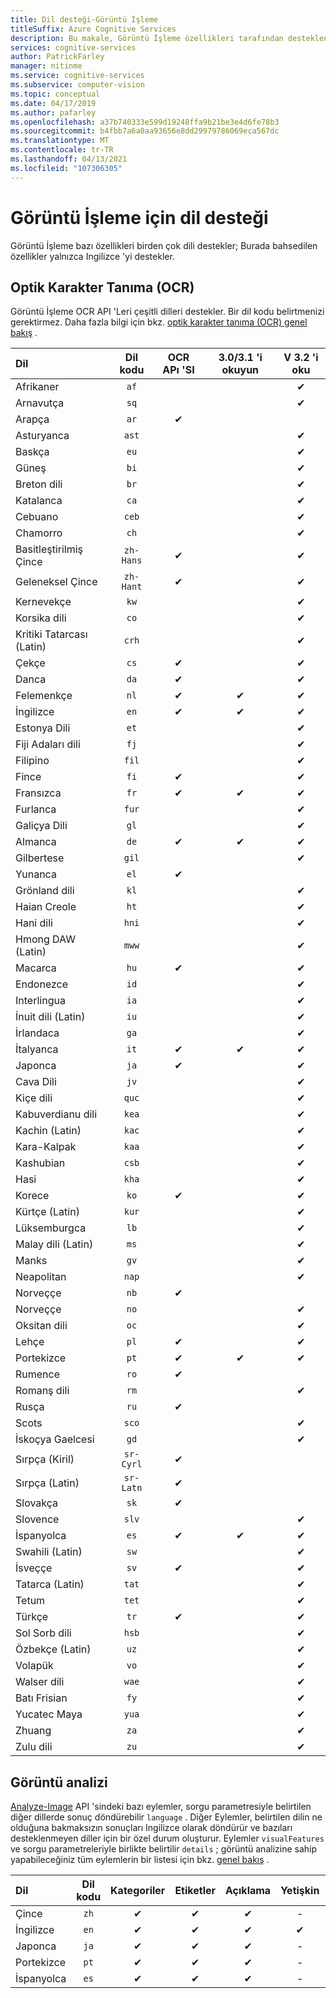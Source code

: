 ```yaml
---
title: Dil desteği-Görüntü İşleme
titleSuffix: Azure Cognitive Services
description: Bu makale, Görüntü İşleme özellikleri tarafından desteklenen doğal dillerin bir listesini sağlar; OCR, görüntü analizi.
services: cognitive-services
author: PatrickFarley
manager: nitinme
ms.service: cognitive-services
ms.subservice: computer-vision
ms.topic: conceptual
ms.date: 04/17/2019
ms.author: pafarley
ms.openlocfilehash: a37b740333e599d19248ffa9b21be3e4d6fe78b3
ms.sourcegitcommit: b4fbb7a6a0aa93656e8dd29979786069eca567dc
ms.translationtype: MT
ms.contentlocale: tr-TR
ms.lasthandoff: 04/13/2021
ms.locfileid: "107306305"
---
```

# <a name="language-support-for-computer-vision"></a>Görüntü İşleme için dil desteği

Görüntü İşleme bazı özellikleri birden çok dili destekler; Burada bahsedilen özellikler yalnızca Ingilizce 'yi destekler.

## <a name="optical-character-recognition-ocr"></a>Optik Karakter Tanıma (OCR)

Görüntü İşleme OCR API 'Leri çeşitli dilleri destekler. Bir dil kodu belirtmenizi gerektirmez. Daha fazla bilgi için bkz. [optik karakter tanıma (OCR) genel bakış](overview-ocr.md) .

|Dil| Dil kodu | OCR APı 'SI | 3.0/3.1 'i okuyun | V 3.2 'i oku |
|:-----|:----:|:-----:|:---:|:---:|
|Afrikaner|`af`| | |✔ |
|Arnavutça |`sq`| | |✔ |
|Arapça | `ar`|✔ | | |
|Asturyanca |`ast`| | |✔ |
|Baskça  |`eu`| | |✔ |
|Güneş   |`bi`| | |✔ |
|Breton dili    |`br`| | |✔ |
|Katalanca    |`ca`| | |✔ |
|Cebuano    |`ceb`| | |✔ |
|Chamorro  |`ch`| | |✔ |
|Basitleştirilmiş Çince | `zh-Hans`|✔ | |✔ |
|Geleneksel Çince | `zh-Hant`|✔ | |✔ |
|Kernevekçe     |`kw`| | |✔ |
|Korsika dili      |`co`| | |✔ |
|Kritiki Tatarcası (Latin)  |`crh`| | |✔ |
|Çekçe | `cs` |✔ | |✔ |
|Danca | `da` |✔ | |✔ |
|Felemenkçe | `nl` |✔ |✔ |✔ |
|İngilizce | `en` |✔ |✔ |✔ |
|Estonya Dili  |`et`| | |✔ |
|Fiji Adaları dili |`fj`| | |✔ |
|Filipino  |`fil`| | |✔ |
|Fince | `fi` |✔ | |✔ |
|Fransızca | `fr` |✔ |✔ |✔ |
|Furlanca  | `fur` | | |✔ |
|Galiçya Dili   | `gl` | | |✔ |
|Almanca | `de` |✔ |✔ |✔ |
|Gilbertese    | `gil` | | |✔ |
|Yunanca | `el` |✔ | | |
|Grönland dili   | `kl` | | |✔ |
|Haian Creole  | `ht` | | |✔ |
|Hani dili  | `hni` | | |✔ |
|Hmong DAW (Latin) | `mww` | | |✔ |
|Macarca | `hu` |✔ | | ✔ |
|Endonezce   | `id` | | |✔ |
|Interlingua  | `ia` | | |✔ |
|İnuit dili (Latin)  | `iu` | | |✔ |
|İrlandaca    | `ga` | | |✔ |
|İtalyanca | `it` |✔ |✔ |✔ |
|Japonca | `ja` |✔ | |✔ |
|Cava Dili | `jv` | | |✔ |
|Kiçe dili  | `quc` | | |✔ |
|Kabuverdianu dili | `kea` | | |✔ |
|Kachin (Latin) | `kac` | | |✔ |
|Kara-Kalpak | `kaa` | | |✔ |
|Kashubian | `csb` | | |✔ |
|Hasi  | `kha` | | |✔ |
|Korece | `ko` |✔ | |✔ |
|Kürtçe (Latin) | `kur` | | |✔ |
|Lüksemburgca  | `lb` | | |✔ |
|Malay dili (Latin)  | `ms` | | |✔ |
|Manks  | `gv` | | |✔ |
|Neapolitan   | `nap` | | |✔ |
|Norveççe | `nb` |✔ | | |
|Norveççe | `no` | | |✔ |
|Oksitan dili | `oc` | | |✔ |
|Lehçe | `pl` |✔ | |✔ |
|Portekizce | `pt` |✔ |✔ |✔ |
|Rumence | `ro` |✔ | | |
|Romanş dili  | `rm` | | |✔ |
|Rusça | `ru` |✔ | | |
|Scots  | `sco` | | |✔ |
|İskoçya Gaelcesi  | `gd` | | |✔ |
|Sırpça (Kiril) | `sr-Cyrl` |✔ | | |
|Sırpça (Latin) | `sr-Latn` |✔ | | |
|Slovakça | `sk` |✔ | | |
|Slovence  | `slv` | | |✔ |
|İspanyolca | `es` |✔ |✔ |✔ |
|Swahili (Latin)  | `sw` | | |✔ |
|İsveççe | `sv` |✔ | |✔ |
|Tatarca (Latin)  | `tat` | | |✔ |
|Tetum    | `tet` | | |✔ |
|Türkçe | `tr` |✔ | |✔ |
|Sol Sorb dili  | `hsb` | | |✔ |
|Özbekçe (Latin)     | `uz` | | |✔ |
|Volapük   | `vo` | | |✔ |
|Walser dili    | `wae` | | |✔ |
|Batı Frisian | `fy` | | |✔ |
|Yucatec Maya | `yua` | | |✔ |
|Zhuang | `za` | | |✔ |
|Zulu dili  | `zu` | | |✔ |

## <a name="image-analysis"></a>Görüntü analizi

[Analyze-Image](https://westcentralus.dev.cognitive.microsoft.com/docs/services/computer-vision-v3-1-ga/operations/56f91f2e778daf14a499f21b) API 'sindeki bazı eylemler, sorgu parametresiyle belirtilen diğer dillerde sonuç döndürebilir `language` . Diğer Eylemler, belirtilen dilin ne olduğuna bakmaksızın sonuçları Ingilizce olarak döndürür ve bazıları desteklenmeyen diller için bir özel durum oluşturur. Eylemler `visualFeatures` ve sorgu parametreleriyle birlikte belirtilir `details` ; görüntü analizine sahip yapabileceğiniz tüm eylemlerin bir listesi için bkz. [genel bakış](overview-image-analysis.md) .

|Dil | Dil kodu | Kategoriler | Etiketler | Açıklama | Yetişkin | Markalar | Renk | Yüzler | ImageType | Nesneler | Ünlü Kişiler | Bölümler |
|:---|:---:|:----:|:---:|:---:|:---:|:---:|:---:|:---:|:---:|:---:|:---:|:---:|
|Çince | `zh`    | ✔ | ✔| ✔|-|-|-|-|-|❌|✔|✔|
|İngilizce | `en`   | ✔ | ✔| ✔|✔|✔|✔|✔|✔|✔|✔|✔|
|Japonca | `ja`   | ✔ | ✔| ✔|-|-|-|-|-|❌|✔|✔|
|Portekizce | `pt` | ✔ | ✔| ✔|-|-|-|-|-|❌|✔|✔|
|İspanyolca | `es`    | ✔ | ✔| ✔|-|-|-|-|-|❌|✔|✔|
